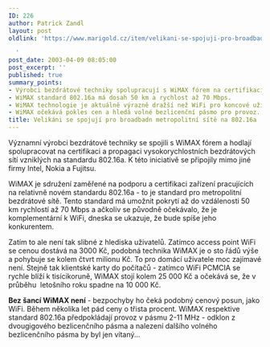 ```yaml
---
ID: 226
author: Patrick Zandl
layout: post
oldlink: 'https://www.marigold.cz/item/velikani-se-spojuji-pro-broadbadn-metropolitni-site-na-802-16a

  '
post_date: 2003-04-09 08:05:00
post_excerpt: ''
published: true
summary_points:
- Výrobci bezdrátové techniky spolupracují s WiMAX fórem na certifikaci 802.16a sítí.
- WiMAX standard 802.16a má dosah 50 km a rychlost až 70 Mbps.
- WiMAX technologie je aktuálně výrazně dražší než WiFi pro koncové uživatele.
- WiMAX očekává pokles cen a hledá volné bezlicenční pásmo pro provoz.
title: Velikáni se spojují pro broadbadn metropolitní sítě na 802.16a
---
```


<p>
Významní výrobci bezdrátové techniky se spojili s WiMAX fórem a hodlají spolupracovat na certifikaci a propagaci vysokorychlostních bezdrátových sítí vzniklých na standardu 802.16a. K této iniciativě se připojily mimo jiné firmy Intel, Nokia a Fujitsu. </p>

<p>
WiMAX je sdružení zaměřené na podporu a certifikaci zařízení pracujících na relativně novém standardu 802.16a - to je standard pro metropolitní bezdrátové sítě. Tento standard má umožnit pokrytí až do vzdálenosti 50 km rychlostí až 70 Mbps a ačkoliv se původně očekávalo, že je komplementární k WiFi, dneska se ukazuje, že bude spíše jeho konkurentem. </p>

<p>
Zatím to ale není tak slibné z hlediska uživatelů. Zatímco access point WiFi se cenou dostává na 3000 Kč, podobná technika WiMAX je o sto řádů výše a pohybuje se kolem čtvrt milionu Kč. To pro domácí uživatele moc zajímavé není. Stejně tak klientské karty do počítačů - zatímco WiFi PCMCIA se rychle blíží k tisícikoruně, WiMAX stojí kolem 25 000 Kč a očekává se, že v průběhu&#160; letošního roku spadne na 10 000 Kč. </p>

<p>
<STRONG>Bez šancí WiMAX není</STRONG> - bezpochyby ho čeká podobný cenový posun, jako WiFi. Během několika let pád ceny o třista procent. WiMAX respektive standard 802.16a předpokládají provoz v pásmu 2-11 MHz - odklon z dvougigového bezlicenčního pásma a nalezení dalšího volného bezlicenčního pásma by byl jen vítaný...</p>